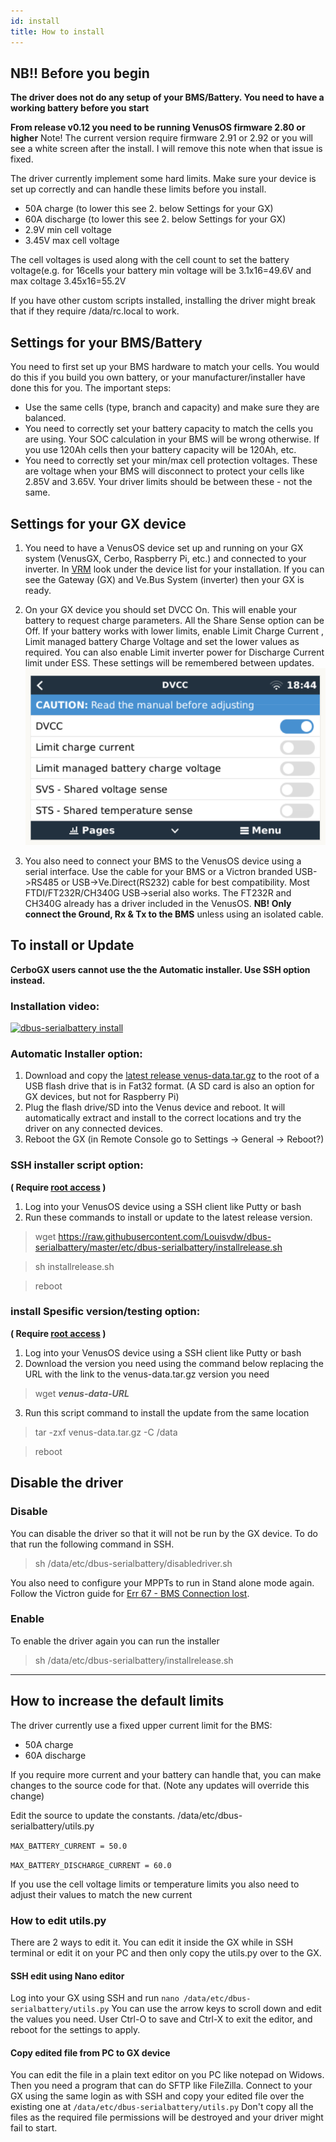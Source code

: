 ```yaml
---
id: install
title: How to install
---
```


## NB!! Before you begin
**The driver does not do any setup of your BMS/Battery. You need to have a working battery before you start**

**From release v0.12 you need to be running VenusOS firmware 2.80 or higher**
Note! The current version require firmware 2.91 or 2.92 or you will see a white screen after the install. I will remove this note when that issue is fixed.

The driver currently implement some hard limits. Make sure your device is set up correctly and can handle these limits before you install.
 * 50A charge (to lower this see 2. below Settings for your GX)
 * 60A discharge (to lower this see 2. below Settings for your GX)
 * 2.9V min cell voltage
 * 3.45V max cell voltage

The cell voltages is used along with the cell count to set the battery voltage(e.g. for 16cells your battery min voltage will be 3.1x16=49.6V and max coltage 3.45x16=55.2V

If you have other custom scripts installed, installing the driver might break that if they require /data/rc.local to work.

## Settings for your BMS/Battery
You need to first set up your BMS hardware to match your cells. You would do this if you build you own battery, or your manufacturer/installer have done this for you.
The important steps:
 * Use the same cells (type, branch and capacity) and make sure they are balanced.
 * You need to correctly set your battery capacity to match the cells you are using. Your SOC calculation in your BMS will be wrong otherwise. If you use 120Ah cells then your battery capacity will be 120Ah, etc.
 * You need to correctly set your min/max cell protection voltages. These are voltage when your BMS will disconnect to protect your cells like 2.85V and 3.65V. Your driver limits should be between these - not the same.

## Settings for your GX device
1. You need to have a VenusOS device set up and running on your GX system (VenusGX, Cerbo, Raspberry Pi, etc.) and connected to your inverter.
In [VRM](https://vrm.victronenergy.com/) look under the device list for your installation. If you can see the Gateway (GX) and Ve.Bus System (inverter) then your GX is ready.
2. On your GX device you should set DVCC On. This will enable your battery to request charge parameters. All the Share Sense option can be Off. If your battery works with lower limits, enable Limit Charge Current , Limit managed battery Charge Voltage and set the lower values as required. You can also enable Limit inverter power for Discharge Current limit under ESS. These settings will be remembered between updates.
![DVCC values](https://raw.githubusercontent.com/Louisvdw/dbus-serialbattery/master/images/DVCC.png)

3. You also need to connect your BMS to the VenusOS device using a serial interface. Use the cable for your BMS or a Victron branded USB->RS485 or USB->Ve.Direct(RS232) cable for best compatibility. Most FTDI/FT232R/CH340G USB->serial also works. The FT232R and CH340G already has a driver included in the VenusOS. **NB!  Only connect the Ground, Rx & Tx to the BMS** unless using an isolated cable.

## To install or Update
**CerboGX users cannot use the the Automatic installer. Use SSH option instead.**

### Installation video:
[![dbus-serialbattery install](https://img.youtube.com/vi/Juht6XGLcu0/0.jpg)](https://www.youtube.com/watch?v=Juht6XGLcu0)

### Automatic Installer option:
1. Download and copy the [latest release venus-data.tar.gz](https://github.com/Louisvdw/dbus-serialbattery/releases) to the root of a USB flash drive that is in Fat32 format. (A SD card is also an option for GX devices, but not for Raspberry Pi)
2. Plug the flash drive/SD into the Venus device and reboot. It will automatically extract and install to the correct locations and try the driver on any connected devices.
3. Reboot the GX (in Remote Console go to Settings -> General -> Reboot?)


### SSH installer script option:
**( Require [root access](https://www.victronenergy.com/live/ccgx:root_access) )**
1. Log into your VenusOS device using a SSH client like Putty or bash
2. Run these commands to install or update to the latest release version.
  > wget https://raw.githubusercontent.com/Louisvdw/dbus-serialbattery/master/etc/dbus-serialbattery/installrelease.sh

  > sh installrelease.sh

  > reboot


### install Spesific version/testing option:
**( Require [root access](https://www.victronenergy.com/live/ccgx:root_access) )**
1. Log into your VenusOS device using a SSH client like Putty or bash
2. Download the version you need using the command below replacing the URL with the link to the venus-data.tar.gz version you need
  > wget _**venus-data-URL**_
3. Run this script command to install the update from the same location
  > tar -zxf venus-data.tar.gz -C /data

  > reboot

## Disable the driver

### Disable
You can disable the driver so that it will not be run by the GX device.
To do that run the following command in SSH.
 > sh /data/etc/dbus-serialbattery/disabledriver.sh

You also need to configure your MPPTs to run in Stand alone mode again. Follow the Victron guide for [Err 67 - BMS Connection lost](https://www.victronenergy.com/live/mppt-error-codes#err_67_-_bms_connection_lost).

### Enable
To enable the driver again you can run the installer
 > sh /data/etc/dbus-serialbattery/installrelease.sh

***


## How to increase the default limits
The driver currently use a fixed upper current limit for the BMS:
* 50A charge
* 60A discharge

If you require more current and your battery can handle that, you can make changes to the source code for that. (Note any updates will override this change)

Edit the source to update the constants.
/data/etc/dbus-serialbattery/utils.py

`MAX_BATTERY_CURRENT = 50.0`

`MAX_BATTERY_DISCHARGE_CURRENT = 60.0`

If you use the cell voltage limits or temperature limits you also need to adjust their values to match the new current

### How to edit utils.py
There are 2 ways to edit it.
You can edit it inside the GX while in SSH terminal
or edit it on your PC and then only copy the utils.py over to the GX.

#### SSH edit using Nano editor
Log into your GX using SSH and run `nano /data/etc/dbus-serialbattery/utils.py`
You can use the arrow keys to scroll down and edit the values you need.
User Ctrl-O to save and Ctrl-X to exit the editor, and reboot for the settings to apply.

#### Copy edited file from PC to GX device
You can edit the file in a plain text editor on you PC like notepad on Widows. Then you need a program that can do SFTP like FileZilla.
Connect to your GX using the same login as with SSH and copy your edited file over the existing one at `/data/etc/dbus-serialbattery/utils.py`
Don't copy all the files as the required file permissions will be destroyed and your driver might fail to start.
